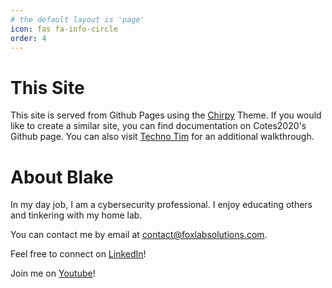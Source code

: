 ```yaml
---
# the default layout is 'page'
icon: fas fa-info-circle
order: 4
---
```


# This Site
This site is served from Github Pages using the [Chirpy](https://github.com/cotes2020/jekyll-theme-chirpy) Theme. If you would like to create a similar site, you can find documentation on Cotes2020's Github page. You can also visit [Techno Tim](https://docs.technotim.live/posts/jekyll-docs-site/) for an additional walkthrough. 

# About Blake
In my day job, I am a cybersecurity professional. I enjoy educating others and tinkering with my home lab. 

You can contact me by email at contact@foxlabsolutions.com. 

Feel free to connect on [LinkedIn](https://www.linkedin.com/in/blake-fox-b2a3171b2/)!

Join me on [Youtube](https://www.youtube.com/@FoxLabBuilds)!
